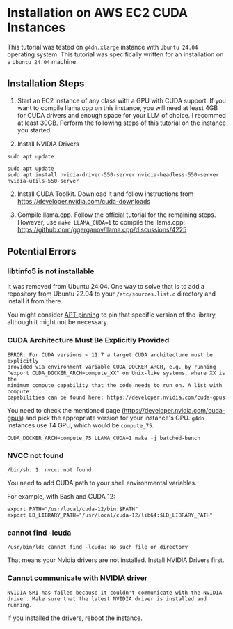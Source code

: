 # Installation on AWS EC2 CUDA Instances

This tutorial was tested on `g4dn.xlarge` instance with `Ubuntu 24.04` operating 
system. This tutorial was specifically written for an installation on a `Ubuntu 24.04` machine.

## Installation Steps

1. Start an EC2 instance of any class with a GPU with CUDA support. If you want to compile llama.cpp on this instance, you will need at least 4GB for CUDA drivers and enough space for your LLM of choice. I recommed at least 30GB. Perform the following steps of this tutorial on the instance you started.
   
3. Install NVIDIA Drivers
  ```shell
  sudo apt update
  ```
  ```shell
  sudo apt update
  sudo apt install nvidia-driver-550-server nvidia-headless-550-server nvidia-utils-550-server
  ```

2. Install CUDA Toolkit. Download it and follow instructions from
  https://developer.nvidia.com/cuda-downloads

3. Compile llama.cpp.
  Follow the official tutorial for the remaining steps. However, use `make LLAMA_CUDA=1` to compile the llama.cpp:
  https://github.com/ggerganov/llama.cpp/discussions/4225

## Potential Errors

### libtinfo5 is not installable

It was removed from Ubuntu 24.04. One way to solve that is to add a repository
from Ubuntu 22.04 to your `/etc/sources.list.d` directory and install it from 
there.

You might consider 
[APT pinning](https://help.ubuntu.com/community/PinningHowto) to pin that 
specific version of the library, although it might not be necessary.

### CUDA Architecture Must Be Explicitly Provided

```
ERROR: For CUDA versions < 11.7 a target CUDA architecture must be explicitly 
provided via environment variable CUDA_DOCKER_ARCH, e.g. by running 
"export CUDA_DOCKER_ARCH=compute_XX" on Unix-like systems, where XX is the 
minimum compute capability that the code needs to run on. A list with compute 
capabilities can be found here: https://developer.nvidia.com/cuda-gpus
```

You need to check the mentioned page (https://developer.nvidia.com/cuda-gpus)
and pick the appropriate version for your instance's GPU. `g4dn` instances 
use T4 GPU, which would be `compute_75`.

```shell
CUDA_DOCKER_ARCH=compute_75 LLAMA_CUDA=1 make -j batched-bench
```

### NVCC not found

```
/bin/sh: 1: nvcc: not found
```

You need to add CUDA path to your shell environmental variables.

For example, with Bash and CUDA 12:

```
export PATH="/usr/local/cuda-12/bin:$PATH"
export LD_LIBRARY_PATH="/usr/local/cuda-12/lib64:$LD_LIBRARY_PATH"
```

### cannot find -lcuda

```
/usr/bin/ld: cannot find -lcuda: No such file or directory
```

That means your Nvidia drivers are not installed. Install NVIDIA Drivers first.

### Cannot communicate with NVIDIA driver

```
NVIDIA-SMI has failed because it couldn't communicate with the NVIDIA driver. Make sure that the latest NVIDIA driver is installed and running.
```

If you installed the drivers, reboot the instance.
